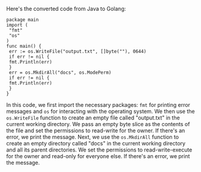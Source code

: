 Here's the converted code from Java to Golang:
```
package main
import (
 "fmt"
 "os"
)
func main() {
 err := os.WriteFile("output.txt", []byte(""), 0644)
 if err != nil {
 fmt.Println(err)
 }
 err = os.MkdirAll("docs", os.ModePerm)
 if err != nil {
 fmt.Println(err)
 }
}
```
In this code, we first import the necessary packages: `fmt` for printing error messages and `os` for interacting with the operating system. 
We then use the `os.WriteFile` function to create an empty file called "output.txt" in the current working directory. We pass an empty byte slice as the contents of the file and set the permissions to read-write for the owner. If there's an error, we print the message.
Next, we use the `os.MkdirAll` function to create an empty directory called "docs" in the current working directory and all its parent directories. We set the permissions to read-write-execute for the owner and read-only for everyone else. If there's an error, we print the message.


